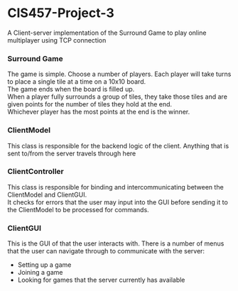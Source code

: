 # CIS457-Project-3

A Client-server implementation of the Surround Game to play online multiplayer using TCP connection  

### Surround Game
The game is simple. Choose a number of players. Each player will take turns to place a single tile at a time on a 10x10 board.  
The game ends when the board is filled up.  
When a player fully surrounds a group of tiles, they take those tiles and are given points for the number of tiles they hold at the end.  
Whichever player has the most points at the end is the winner.  
  
### ClientModel
This class is responsible for the backend logic of the client. Anything that is sent to/from the server travels through here  
  
### ClientController
This class is responsible for binding and intercommunicating between the ClientModel and ClientGUI.   
It checks for errors that the user may input into the GUI before sending it to the ClientModel to be processed for commands.  
  
### ClientGUI
This is the GUI of that the user interacts with. There is a number of menus that the user can navigate through to communicate with the server:  
- Setting up a game   
- Joining a game  
- Looking for games that the server currently has available  
